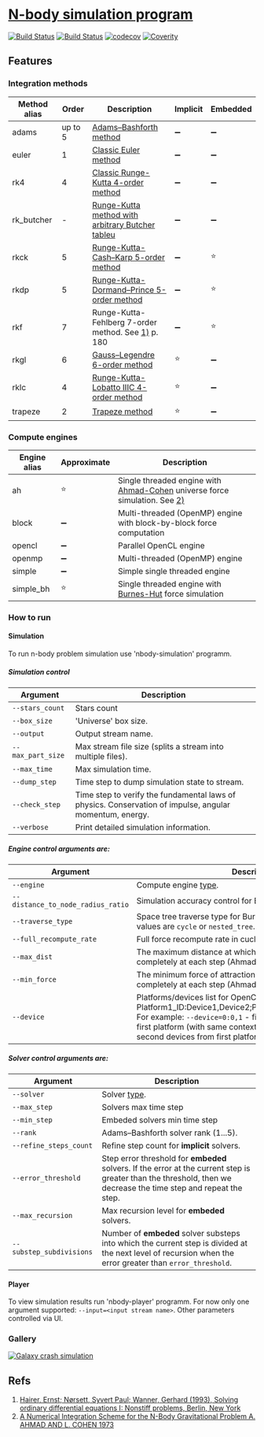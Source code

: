 # [N-body simulation program](https://en.wikipedia.org/wiki/N-body_simulation)
[![Build Status](https://travis-ci.org/drons/nbody.svg?branch=master)](https://travis-ci.org/drons/nbody)
[![Build Status](https://ci.appveyor.com/api/projects/status/vvttxq12cd39e81g/branch/master?svg=true)](https://ci.appveyor.com/project/drons/nbody/branch/master)
[![codecov](https://codecov.io/gh/drons/nbody/branch/master/graph/badge.svg)](https://codecov.io/gh/drons/nbody)
[![Coverity](https://scan.coverity.com/projects/9436/badge.svg)](https://scan.coverity.com/projects/drons-nbody)


## Features
### Integration methods
Method alias | Order | Description | Implicit | Embedded
-------------|-------|-------------|----------|----------
adams | up to 5 | [Adams–Bashforth method](https://en.wikipedia.org/wiki/Linear_multistep_method#Adams%E2%80%93Bashforth_methods) |  :heavy_minus_sign: |  :heavy_minus_sign:
euler | 1 | [Classic Euler method](https://en.wikipedia.org/wiki/Euler_method) |  :heavy_minus_sign: |  :heavy_minus_sign:
rk4 | 4 | [Classic Runge-Kutta 4-order method](https://en.wikipedia.org/wiki/List_of_Runge%E2%80%93Kutta_methods#Classic_fourth-order_method) |  :heavy_minus_sign: |  :heavy_minus_sign:
rk_butcher | - | [Runge-Kutta method with arbitrary Butcher tableu](https://en.wikipedia.org/wiki/Runge%E2%80%93Kutta_methods) |  :heavy_minus_sign: |  :heavy_minus_sign:
rkck | 5 | [Runge-Kutta-Cash–Karp 5-order method](https://en.wikipedia.org/wiki/Cash%E2%80%93Karp_method) |  :heavy_minus_sign: |  :star:
rkdp | 5 | [Runge-Kutta-Dormand–Prince 5-order method](https://en.wikipedia.org/wiki/Dormand%E2%80%93Prince_method) |  :heavy_minus_sign: |  :star:
rkf | 7 | Runge-Kutta-Fehlberg 7-order method. See [1)](README.md#refs) p. 180 |  :heavy_minus_sign: |  :star:
rkgl | 6 | [Gauss–Legendre 6-order method](https://en.wikipedia.org/wiki/List_of_Runge%E2%80%93Kutta_methods#Gauss%E2%80%93Legendre_methods) |  :star: |  :heavy_minus_sign:
rklc | 4 | [Runge-Kutta-Lobatto IIIC 4-order method](https://en.wikipedia.org/wiki/List_of_Runge%E2%80%93Kutta_methods#Lobatto_IIIC_methods) |  :star: |  :heavy_minus_sign:
trapeze | 2 | [Trapeze method](https://en.wikipedia.org/wiki/Runge%E2%80%93Kutta_methods) |  :star: |  :heavy_minus_sign:


### Compute engines
Engine alias | Approximate | Description
-------------|-------------|-------------
ah | :star:  | Single threaded engine with [Ahmad-Cohen](https://www.astronomyclub.xyz/time-steps/ahmadcohen-method.html) universe force simulation. See [2)](README.md#refs)
block |  :heavy_minus_sign: | Multi-threaded (OpenMP) engine with block-by-block force computation
opencl |  :heavy_minus_sign:  | Parallel OpenCL engine
openmp |  :heavy_minus_sign:  | Multi-threaded (OpenMP) engine
simple |  :heavy_minus_sign:  | Simple single threaded engine
simple_bh |  :star:  | Single threaded engine with [Burnes-Hut](https://en.wikipedia.org/wiki/Barnes%E2%80%93Hut_simulation) force simulation

### How to run
#### Simulation
To run n-body problem simulation use 'nbody-simulation' programm.

##### Simulation control
Argument | Description
---------|-------------
`--stars_count` | Stars count
`--box_size` | 'Universe' box size.
`--output` | Output stream name.
`--max_part_size` | Max stream file size (splits a stream into multiple files).
`--max_time` | Max simulation time.
`--dump_step` | Time step to dump simulation state to stream.
`--check_step` | Time step to verify the fundamental laws of physics. Conservation of impulse, angular momentum, energy.
`--verbose` | Print detailed simulation information.

##### Engine control arguments are:

Argument | Description
---------|-------------
`--engine` | Compute engine [type](#compute-engines).
`--distance_to_node_radius_ratio` | Simulation accuracy control for Burnes-Hut engine.
`--traverse_type` | Space tree traverse type for Burnes-Hut engine. Possible values are `cycle` or `nested_tree`.
`--full_recompute_rate` | Full force recompute rate in cucles (Ahmad-Cohen engine).
`--max_dist` | The maximum distance at which the force is calculated completely at each step  (Ahmad-Cohen engine).
`--min_force` | The minimum force of attraction at which it is calculated completely at each step (Ahmad-Cohen engine).
`--device` | Platforms/devices list for OpenCL based engines. Format: Platform1_ID:Device1,Device2;Platform2_ID:Device1,Device2... For example:  `--device=0:0,1` - first and second devices from first platform (with same context), `--device=0:0;0:1` - first and second devices from first platform (with separate contexts)

##### Solver control arguments are:

Argument | Description
---------|-------------
`--solver` | Solver [type](#integration-methods).
`--max_step`| Solvers max time step
`--min_step`| Embeded solvers min time step
`--rank`   | Adams–Bashforth solver rank (1...5).
`--refine_steps_count` | Refine step count for __implicit__ solvers.
`--error_threshold` | Step error threshold for __embeded__ solvers. If the error at the current step is greater than the threshold, then we decrease the time step and repeat the step.
`--max_recursion`   | Max recursion level for __embeded__ solvers.
`--substep_subdivisions` | Number of __embeded__ solver substeps into which the current step is divided at the next level of recursion when the error greater than `error_threshold`.

#### Player
To view simulation results run 'nbody-player' programm.
For now only one argument supported: `--input=<input stream name>`.
Other parameters controlled via UI.

### Gallery

[![Galaxy crash simulation](http://img.youtube.com/vi/AYzgTC0qqV0/0.jpg)](https://www.youtube.com/watch?v=AYzgTC0qqV0 "Galaxy crash simulation")


## Refs
1) [Hairer, Ernst; Nørsett, Syvert Paul; Wanner, Gerhard (1993), Solving ordinary differential equations I: Nonstiff problems, Berlin, New York](http://www.hds.bme.hu/~fhegedus/00%20-%20Numerics/B1993%20Solving%20Ordinary%20Differential%20Equations%20I%20-%20Nonstiff%20Problems.pdf)
2) [A Numerical Integration Scheme  for the N-Body Gravitational Problem	A. AHMAD AND L. COHEN 1973](https://courses.physics.ucsd.edu/2016/Winter/physics141/Lectures/Lecture8/AhmadCohen.pdf)
